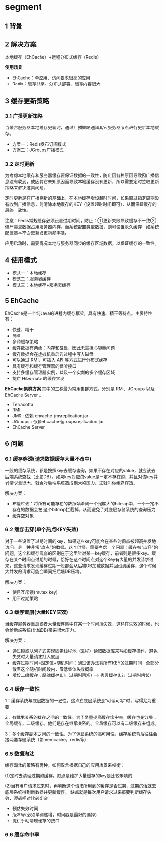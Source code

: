 # segment

## 1 背景

## 2 解决方案
本地缓存（EhCache）+远程分布式缓存（Redis）

**使用场景**

- EhCache：单应用、访问要求很高的应用
- Redis：缓存共享、分布式部署、缓存内容很大

## 3 缓存更新策略
### 3.1 广播更新策略
当某台服务器本地缓存更新时，通过广播策略通知其它服务器节点进行更新本地缓存。

- 方案一：Redis发布订阅模式
- 方案二：JGroups广播模式

### 3.2 定时更新
为考虑本地缓存和服务器缓存要保证数据的一致性，防止因各种原因导致因广播信息没有收到，或因其它未知原因而导致本地缓存没有更新，所以需要定时拉取更新策略来解决这类问题。

定时更新是在广播更新的基础上，在本地缓存增设超时时间，如果超过指定周期没有收到广播信息，则清除本地缓存的KEY（设置超时时间即可），从而保证缓存的最终一致性。

注意：Redis常规缓存必须设置过期时间，防止：①更新失败导致缓存不一致②僵尸类型数据占用服务器内存。而系统配置类型数据，则可设置永久缓存，如系统配置基本不会更新或更新频率低。

应用启动时，需要情况本地与服务器同步的缓存区域数据，以保证缓存的一致性。

## 4 使用模式

- 模式一：本地缓存
- 模式二：服务器缓存
- 模式三：本地缓存+服务器缓存

## 5 EhCache
EhCache是一个纯Java的进程内缓存框架，具有快速、精干等特点。主要特性有：

- 快速、精干
- 简单
- 多种缓存策略
- 缓存数据有两级：内存和磁盘，因此无需担心容量问题
- 缓存数据会在虚拟机重启的过程中写入磁盘
- 可以通过 RMI、可插入 API 等方式进行分布式缓存
- 具有缓存和缓存管理器的侦听接口
- 支持多缓存管理器实例，以及一个实例的多个缓存区域
- 提供 Hibernate 的缓存实现

**EhCache集群方案**
其中的三种最为常用集群方式，分别是 RMI、JGroups 以及 EhCache Server 。

- Terracotta 
- RMI 
- JMS : 依赖 ehcache-jmsreplication.jar 
- JGroups : 依赖ehcache-jgroupsreplication.jar 
- EhCache Server


## 6 问题
### 6.1 缓存穿透(请求数据缓存大量不命中)
一般的缓存系统，都是按照key去缓存查询，如果不存在对应的value，就应该去后端系统查找（比如DB）。如果key对应的value是一定不存在的，并且对该key并发请求量很大，就会对后端系统造成很大的压力。这就叫做缓存穿透。

解决方案：

- 布隆过滤：将所有可能存在的数据哈希到一个足够大的bitmap中，一个一定不存在的数据会被 这个bitmap拦截掉，从而避免了对底层存储系统的查询压力
- 缓存空对象

### 6.2 缓存击穿(单个热点KEY失效)
对于一些设置了过期时间的key，如果这些key可能会在某些时间点被超高并发地访问，是一种非常“热点”的数据。这个时候，需要考虑一个问题：缓存被“击穿”的问题，这个和缓存雪崩的区别在于这里针对某一key缓存，前者则是很多key。缓存在某个时间点过期的时候，恰好在这个时间点对这个Key有大量的并发请求过来，这些请求发现缓存过期一般都会从后端DB加载数据并回设到缓存，这个时候大并发的请求可能会瞬间把后端DB压垮。

解决方案：

- 使用互斥锁(mutex key)
- 用不过期策略

### 6.3 缓存雪崩(大量KEY失效)
当缓存服务器重启或者大量缓存集中在某一个时间段失效，这样在失效的时候，也会给后端系统(比如DB)带来很大压力。

解决方案：

- 通过锁或队列方式实现固定线程池（进程）读取数据库来写如缓存操作，避免失效时大量请求打入底层
- 缓存过期时间=固定值+随机时间：通过该办法将所有KEY的过期时间，全部分散至这个随机时间段内，降低集体失效概率
- 增设二级缓存：原始缓存(L1，过期时间短) --> 拷贝缓存(L2，过期时间长)

### 6.4 缓存一致性

1：缓存系统与底层数据的一致性。这点在底层系统是“可读可写”时，写得尤为重要 

2：有继承关系的缓存之间的一致性。为了尽量提高缓存命中率，缓存也是分层：全局缓存，二级缓存。他们是存在继承关系的。全局缓存可以有二级缓存来组成。 

3：多个缓存副本之间的一致性。为了保证系统的高可用性，缓存系统背后往往会接两套存储系统（如memcache，redis等）

### 6.5 数据淘汰
缓存淘汰的策略有两种，如何取舍根据自己的应用场景来权衡： 

(1)定时去清理过期的缓存。缺点是维护大量缓存的key是比较麻烦的

(2)当有用户请求过来时，再判断这个请求所用到的缓存是否过期，过期的话就去底层系统得到新数据并更新缓存。 缺点就是每次用户请求过来都要判断缓存失效，逻辑相对比较复杂

- 预估失效时间
- 版本号(必须单调递增，时间戳是最好的选择)
- 提供手动清理缓存的接口

### 6.6 缓存命中率


